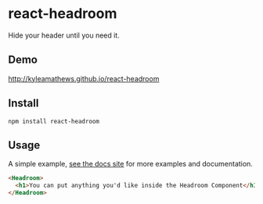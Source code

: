 # react-headroom
Hide your header until you need it.

## Demo
http://kyleamathews.github.io/react-headroom

## Install
`npm install react-headroom`

## Usage
A simple example, [see the docs site](http://kyleamathews.github.io/react-headroom/)
for more examples and documentation.

```html
<Headroom>
  <h1>You can put anything you'd like inside the Headroom Component</h1>
</Headroom>
```

